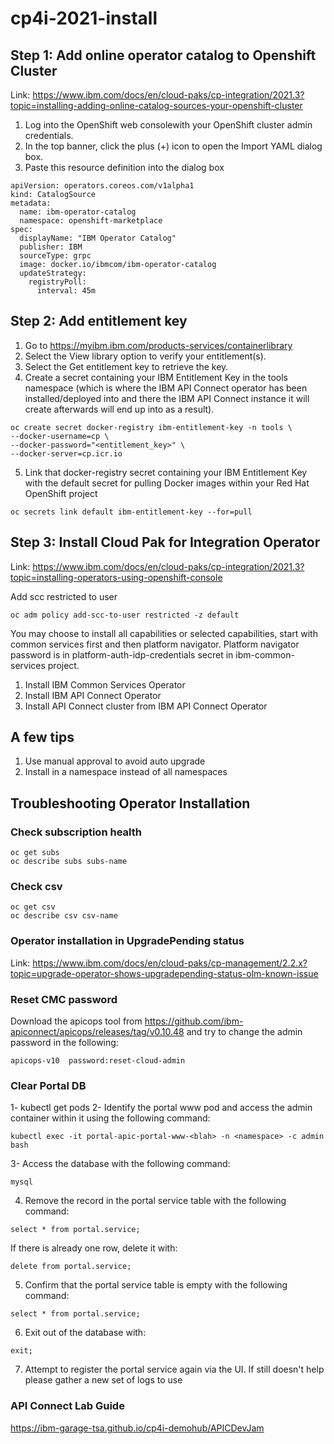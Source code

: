 # cp4i-2021-install  
  
  ## Step 1: Add online operator catalog to Openshift Cluster
  
  Link: https://www.ibm.com/docs/en/cloud-paks/cp-integration/2021.3?topic=installing-adding-online-catalog-sources-your-openshift-cluster
  
  1. Log into the OpenShift web consolewith your OpenShift cluster admin credentials.
  2. In the top banner, click the plus (+) icon to open the Import YAML dialog box.
  3. Paste this resource definition into the dialog box
  ```
  apiVersion: operators.coreos.com/v1alpha1
  kind: CatalogSource
  metadata:
    name: ibm-operator-catalog
    namespace: openshift-marketplace
  spec:
    displayName: "IBM Operator Catalog" 
    publisher: IBM
    sourceType: grpc
    image: docker.io/ibmcom/ibm-operator-catalog
    updateStrategy:
      registryPoll:
        interval: 45m
  ```
  ## Step 2: Add entitlement key
  
  1. Go to https://myibm.ibm.com/products-services/containerlibrary
  2. Select the View library option to verify your entitlement(s).
  3. Select the Get entitlement key to retrieve the key.
  4. Create a secret containing your IBM Entitlement Key in the tools namespace (which is where the IBM API Connect operator has been installed/deployed into and there the IBM API Connect instance it will create afterwards will end up into as a result).
```
oc create secret docker-registry ibm-entitlement-key -n tools \
--docker-username=cp \
--docker-password="<entitlement_key>" \
--docker-server=cp.icr.io
```
  5. Link that docker-registry secret containing your IBM Entitlement Key with the default secret for pulling Docker images within your Red Hat OpenShift project
```
oc secrets link default ibm-entitlement-key --for=pull
```  
  ## Step 3: Install Cloud Pak for Integration Operator
  
  Link: https://www.ibm.com/docs/en/cloud-paks/cp-integration/2021.3?topic=installing-operators-using-openshift-console
  
  Add scc restricted to user
  
  ```
  oc adm policy add-scc-to-user restricted -z default
  ```
 
  You may choose to install all capabilities or selected capabilities, start with common services first and then platform navigator.
  Platform navigator password is in platform-auth-idp-credentials secret in ibm-common-services project.  
  
  1. Install IBM Common Services Operator 
  2. Install IBM API Connect Operator
  3. Install API Connect cluster from IBM API Connect Operator
  
  ## A few tips
  
  1. Use manual approval to avoid auto upgrade
  2. Install in a namespace instead of all namespaces

  ## Troubleshooting Operator Installation
  
  ### Check subscription health
  ```
  oc get subs
  oc describe subs subs-name
  ```
  
  ### Check csv 
  ```
  oc get csv 
  oc describe csv csv-name 
  ```
  ### Operator installation in UpgradePending status
  
  Link: https://www.ibm.com/docs/en/cloud-paks/cp-management/2.2.x?topic=upgrade-operator-shows-upgradepending-status-olm-known-issue
  
  ### Reset CMC password
  
  Download the apicops tool from https://github.com/ibm-apiconnect/apicops/releases/tag/v0.10.48 and try to change the admin password in the following:
  ```
  apicops-v10  password:reset-cloud-admin
  ```
  
  ### Clear Portal DB
  
  1- kubectl get pods
  2- Identify the portal www pod and access the admin container within it using the following command:
  ```
  kubectl exec -it portal-apic-portal-www-<blah> -n <namespace> -c admin bash
  ```
  3- Access the database with the following command:
  ```
  mysql
  ```
  4) Remove the record in the portal service table with the following command:
  ```
  select * from portal.service;
  ```
  If there is already one row, delete it with:
  ```
  delete from portal.service;
  ```
  5) Confirm that the portal service table is empty with the following command:
  ```
  select * from portal.service;
  ```
  6) Exit out of the database with:
  ```
  exit;
  ```
  7) Attempt to register the portal service again via the UI. If still doesn't help please gather a new set of logs to use
  
  ### API Connect Lab Guide
  
  https://ibm-garage-tsa.github.io/cp4i-demohub/APICDevJam
  
  
  
  
  
